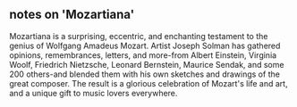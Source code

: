 ## notes on 'Mozartiana'

Mozartiana is a surprising, eccentric, and enchanting testament to the genius of Wolfgang Amadeus Mozart. Artist Joseph Solman has gathered opinions, remembrances, letters, and more-from Albert Einstein, Virginia Woolf, Friedrich Nietzsche, Leonard Bernstein, Maurice Sendak, and some 200 others-and blended them with his own sketches and drawings of the great composer. The result is a glorious celebration of Mozart's life and art, and a unique gift to music lovers everywhere.
